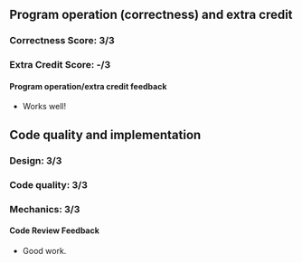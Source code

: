 ## Program operation (correctness) and extra credit

### Correctness Score: 3/3

### Extra Credit Score: -/3

#### Program operation/extra credit feedback

- Works well!

## Code quality and implementation

### Design: 3/3

### Code quality: 3/3

### Mechanics: 3/3

#### Code Review Feedback

- Good work.
